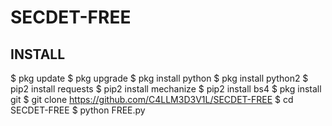 # SECDET-FREE

## INSTALL

$ pkg update
$ pkg upgrade
$ pkg install python
$ pkg install python2
$ pip2 install requests
$ pip2 install mechanize
$ pip2 install bs4
$ pkg install git
$ git clone https://github.com/C4LLM3D3V1L/SECDET-FREE
$ cd SECDET-FREE
$ python FREE.py
